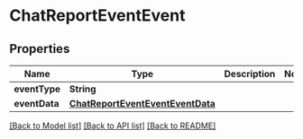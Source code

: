 # ChatReportEventEvent

## Properties
Name | Type | Description | Notes
------------ | ------------- | ------------- | -------------
**eventType** | **String** |  | 
**eventData** | [**ChatReportEventEventEventData**](ChatReportEventEventEventData.md) |  | 

[[Back to Model list]](../README.md#documentation-for-models) [[Back to API list]](../README.md#documentation-for-api-endpoints) [[Back to README]](../README.md)


